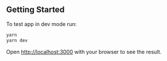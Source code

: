 ## Getting Started

To test app in dev mode run:

```bash
yarn
yarn dev
```

Open [http://localhost:3000](http://localhost:3000) with your browser to see the result.
